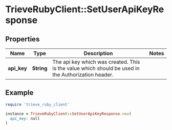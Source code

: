 # TrieveRubyClient::SetUserApiKeyResponse

## Properties

| Name | Type | Description | Notes |
| ---- | ---- | ----------- | ----- |
| **api_key** | **String** | The api key which was created. This is the value which should be used in the Authorization header. |  |

## Example

```ruby
require 'trieve_ruby_client'

instance = TrieveRubyClient::SetUserApiKeyResponse.new(
  api_key: null
)
```

